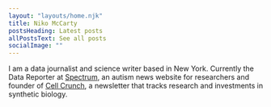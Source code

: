 ```yaml
---
layout: "layouts/home.njk"
title: Niko McCarty
postsHeading: Latest posts
allPostsText: See all posts
socialImage: ""
---
```


I am a data journalist and science writer based in New York. Currently the Data Reporter at <a href="https://www.spectrumnews.org/">Spectrum</a>, an autism news website for researchers and founder of <a href="https://cell.substack.com//">Cell Crunch</a>, a newsletter that tracks research and investments in synthetic biology.